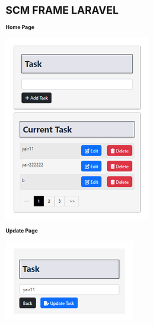 # SCM FRAME LARAVEL

<h4 style="margin-top:20px">Home Page<h4>

<img src="home.png">

<h4 style="margin-top:20px">Update Page<h4>

<img src="update.png">